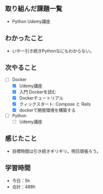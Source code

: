 ## 取り組んだ課題一覧

- Python Udemy講座

## わかったこと
- いやー引き続きPythonなにもわからない。    

## 次やること

- [ ] Docker
    - [x] Udemy講座
    - [x] 入門 Dockerを読む
    - [x] Dockerチュートリアル
    - [x] クィックスタート: Compose と Rails
    - [x] dockerで開発環境を構築する

- [ ] Python
    - [ ] Udemy講座

## 感じたこと
- 目標時間は引き続きギリギリ。明日頑張ろう。

## 学習時間

- 今日：5h
- 合計：488h